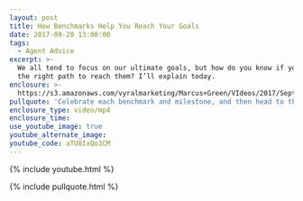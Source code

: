 ```yaml
---
layout: post
title: How Benchmarks Help You Reach Your Goals
date: 2017-09-20 13:00:00
tags:
  - Agent Advice
excerpt: >-
  We all tend to focus on our ultimate goals, but how do you know if you are on
  the right path to reach them? I’ll explain today.
enclosure: >-
  https://s3.amazonaws.com/vyralmarketing/Marcus+Green/VIdeos/2017/September/Northern+Utah+Real+Estate+Coaching-+How+Benchmarks+Help+You+Reach+Your+Goals.mp4
pullquote: 'Celebrate each benchmark and milestone, and then head to the next one.'
enclosure_type: video/mp4
enclosure_time:
use_youtube_image: true
youtube_alternate_image:
youtube_code: aTU8IxQo3CM
---
```



{% include youtube.html %}

{% include pullquote.html %}